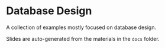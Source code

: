 # Database Design
A collection of examples mostly focused on database design.

Slides are auto-generated from the materials in the ```docs``` folder.

